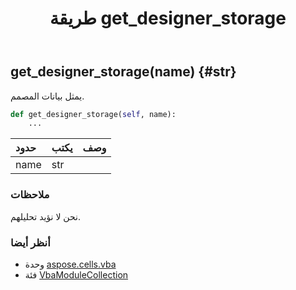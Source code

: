 ﻿---
title: طريقة get_designer_storage
second_title: Aspose.Cells for Python via .NET API المراجع
description:
type: docs
weight: 60
url: /ar/python-net/aspose.cells.vba/vbamodulecollection/get_designer_storage/
is_root: false
---
##  get_designer_storage(name) {#str}
يمثل بيانات المصمم.



```python
def get_designer_storage(self, name):
    ...
```


| حدود| يكتب| وصف|
| :- | :- | :- |
| name | str |  |
###  ملاحظات

نحن لا نؤيد تحليلهم.


###  أنظر أيضا

* وحدة [aspose.cells.vba](../../)
* فئة [VbaModuleCollection](/cells/ar/python-net/aspose.cells.vba/vbamodulecollection)
